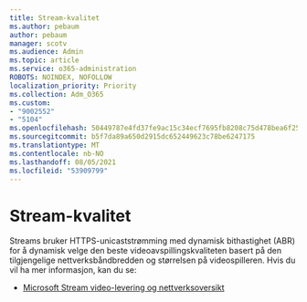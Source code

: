 ```yaml
---
title: Stream-kvalitet
ms.author: pebaum
author: pebaum
manager: scotv
ms.audience: Admin
ms.topic: article
ms.service: o365-administration
ROBOTS: NOINDEX, NOFOLLOW
localization_priority: Priority
ms.collection: Adm_O365
ms.custom:
- "9002552"
- "5104"
ms.openlocfilehash: 50449787e4fd37fe9ac15c34ecf7695fb8208c75d478bea6f25af3787063083b
ms.sourcegitcommit: b5f7da89a650d2915dc652449623c78be6247175
ms.translationtype: MT
ms.contentlocale: nb-NO
ms.lasthandoff: 08/05/2021
ms.locfileid: "53909799"
---
```

# <a name="stream-quality"></a>Stream-kvalitet

Streams bruker HTTPS-unicaststrømming med dynamisk bithastighet (ABR) for å dynamisk velge den beste videoavspillingskvaliteten basert på den tilgjengelige nettverksbåndbredden og størrelsen på videospilleren. Hvis du vil ha mer informasjon, kan du se:

- [Microsoft Stream video-levering og nettverksoversikt](https://docs.microsoft.com/stream/network-overview)

